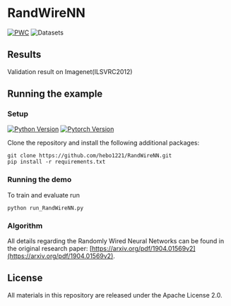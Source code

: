 # RandWireNN

[![PWC](https://img.shields.io/endpoint.svg?url=https://paperswithcode.com/badge/exploring-randomly-wired-neural-networks-for/image-classification-imagenet-image-reco)](https://paperswithcode.com/sota/image-classification-imagenet-image-reco?p=exploring-randomly-wired-neural-networks-for) ![Datasets](https://img.shields.io/badge/Dataset-CIFAR--100-green.svg)



## Results

Validation result on Imagenet(ILSVRC2012)


## Running the example

### Setup

[![Python Version](https://img.shields.io/badge/python-3.5%2C3.6-green.svg)](https://www.python.org/downloads/release/python-360/) [![Pytorch Version](https://img.shields.io/badge/pytorch-1.1-orange.svg)](https://pytorch.org/get-started/locally/)

Clone the repository and install the following additional packages:

```
git clone https://github.com/hebo1221/RandWireNN.git
pip install -r requirements.txt
```

### Running the demo

To train and evaluate run

`python run_RandWireNN.py`


### Algorithm 

All details regarding the Randomly Wired Neural Networks can be found in the original research paper: [https://arxiv.org/pdf/1904.01569v2](https://arxiv.org/pdf/1904.01569v2).



## License

All materials in this repository are released under the Apache License 2.0.